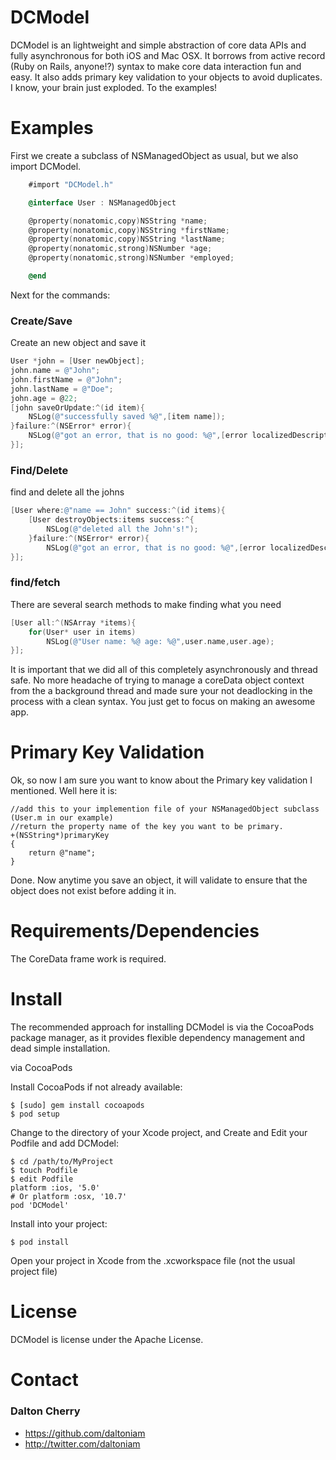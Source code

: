 DCModel
=======

DCModel is an lightweight and simple abstraction of core data APIs and fully asynchronous for both iOS and Mac OSX. It borrows from active record (Ruby on Rails, anyone!?) syntax to make core data interaction fun and easy. It also adds primary key validation to your objects to avoid duplicates. I know, your brain just exploded. To the examples!

# Examples #
First we create a subclass of NSManagedObject as usual, but we also import DCModel.

```objective-c
	#import "DCModel.h"

	@interface User : NSManagedObject

	@property(nonatomic,copy)NSString *name;
	@property(nonatomic,copy)NSString *firstName;
	@property(nonatomic,copy)NSString *lastName;
	@property(nonatomic,strong)NSNumber *age;
	@property(nonatomic,strong)NSNumber *employed;

	@end
```
Next for the commands:
### Create/Save ###
Create an new object and save it

```objective-c
User *john = [User newObject];
john.name = @"John";
john.firstName = @"John";
john.lastName = @"Doe";
john.age = @22;
[john saveOrUpdate:^(id item){
    NSLog(@"successfully saved %@",[item name]);
}failure:^(NSError* error){
    NSLog(@"got an error, that is no good: %@",[error localizedDescription]);
}];
```

### Find/Delete ###
find and delete all the johns

```objective-c
[User where:@"name == John" success:^(id items){
	[User destroyObjects:items success:^{
		NSLog(@"deleted all the John's!");
	}failure:^(NSError* error){
		NSLog(@"got an error, that is no good: %@",[error localizedDescription]);
}];
```
### find/fetch ###
There are several search methods to make finding what you need 

```objective-c 
[User all:^(NSArray *items){ 
    for(User* user in items)
        NSLog(@"User name: %@ age: %@",user.name,user.age);
}];
```

It is important that we did all of this completely asynchronously and thread safe. No more headache of trying to manage a coreData object context from the a background thread and made sure your not deadlocking in the process with a clean syntax. You just get to focus on making an awesome app.
	
# Primary Key Validation #

Ok, so now I am sure you want to know about the Primary key validation I mentioned. Well here it is:
	
	//add this to your implemention file of your NSManagedObject subclass (User.m in our example)
	//return the property name of the key you want to be primary.
	+(NSString*)primaryKey
	{
	    return @"name";
	}
Done. Now anytime you save an object, it will validate to ensure that the object does not exist before adding it in. 

# Requirements/Dependencies  #

The CoreData frame work is required.

# Install #

The recommended approach for installing DCModel is via the CocoaPods package manager, as it provides flexible dependency management and dead simple installation.

via CocoaPods

Install CocoaPods if not already available:

	$ [sudo] gem install cocoapods
	$ pod setup
Change to the directory of your Xcode project, and Create and Edit your Podfile and add DCModel:

	$ cd /path/to/MyProject
	$ touch Podfile
	$ edit Podfile
	platform :ios, '5.0' 
	# Or platform :osx, '10.7'
	pod 'DCModel'

Install into your project:

	$ pod install
	
Open your project in Xcode from the .xcworkspace file (not the usual project file)

# License #

DCModel is license under the Apache License.

# Contact #

### Dalton Cherry ###
* https://github.com/daltoniam
* http://twitter.com/daltoniam